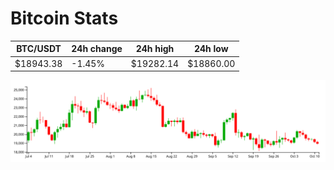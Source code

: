 # Bitcoin Stats

BTC/USDT|24h change|24h high|24h low|
|---|---|---|---|
|$18943.38|-1.45%|$19282.14|$18860.00|

<img src="./chart.svg">
